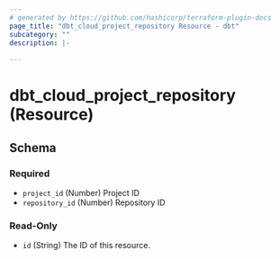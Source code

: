 ```yaml
---
# generated by https://github.com/hashicorp/terraform-plugin-docs
page_title: "dbt_cloud_project_repository Resource - dbt"
subcategory: ""
description: |-
  
---
```


# dbt_cloud_project_repository (Resource)





<!-- schema generated by tfplugindocs -->
## Schema

### Required

- `project_id` (Number) Project ID
- `repository_id` (Number) Repository ID

### Read-Only

- `id` (String) The ID of this resource.


